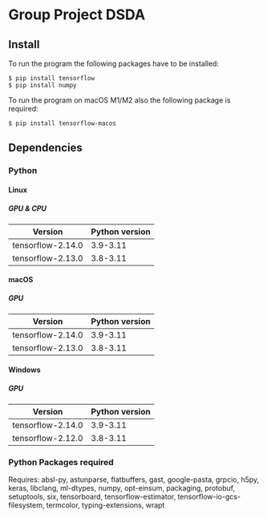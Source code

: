 # Group Project DSDA 

## Install 

To run the program the following packages have to be installed: 

```
$ pip install tensorflow
$ pip install numpy 
```

To run the program on macOS M1/M2 also the following package is required:

```
$ pip install tensorflow-macos 
```


## Dependencies 

### Python 

#### Linux

##### GPU & CPU 

| Version          | Python version | 
| ---------------- | --------------- | 
| tensorflow-2.14.0| 3.9-3.11      | 
| tensorflow-2.13.0| 3.8-3.11      | 

#### macOS 

##### GPU

| Version          | Python version | 
| ---------------- | --------------- |
| tensorflow-2.14.0| 3.9-3.11      |
| tensorflow-2.13.0| 3.8-3.11      |

#### Windows

##### GPU 

| Version          | Python version | 
| ---------------- | --------------- |
| tensorflow-2.14.0| 3.9-3.11      |
| tensorflow-2.12.0| 3.8-3.11      |

### Python Packages required 

Requires: absl-py, astunparse, flatbuffers, gast, google-pasta, grpcio, h5py, keras, libclang, ml-dtypes, numpy, opt-einsum, packaging, protobuf, setuptools, six, tensorboard, tensorflow-estimator, tensorflow-io-gcs-filesystem, termcolor, typing-extensions, wrapt










